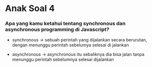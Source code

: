 # Anak Soal 4
### Apa yang kamu ketahui tentang synchronous dan asynchronous programming di Javascript?


* synchronous ->  sebuah perintah yang dijalankan secara berurutan, dengan menunggu perintah sebelumya selesai di jalankan
    
* asynchronous -> asynchronous itu sebaliknya dia bisa jalan tanpa menunggu perintah sebelumnya selesai dijalankan